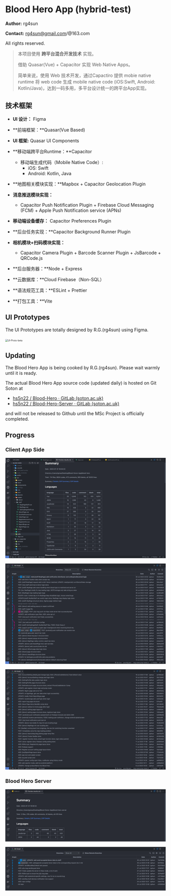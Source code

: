 # Blood Hero App (hybrid-test)

**Author:** rg4sun

**Contact:** rg4sun@gmail.com/@163.com

All rights reserved.

> 本项目使用 **跨平台混合开发技术** 实现。
>
> 借助 Quasar(Vue) + Capacitor 实现 Web Native Apps。
>
> 简单来说，使用 Web 技术开发，通过Capactiro 提供 mobie native runtime 将 web code 生成 mobile native code (iOS:Swift, Android: Kotlin/Java)，达到一码多用，多平台设计统一的跨平台App实现。

## 技术框架

+ **UI 设计：** Figma

+ **前端框架：**Quasar(Vue Based)
+ **UI 框架:** Quasar UI Components
+ **移动端跨平台Runtime：**Capacitor
  + 移动端生成代码（Mobile Native Code）:
    + iOS: Swift
    + Android: Kotlin, Java
+ **地图相关模块实现：**Mapbox + Capacitor Geolocation Plugin
+ **消息推送模块实现：**
  + Capacitor Push Notification Plugin + Firebase Cloud Messaging (FCM) + Apple Push Notification service (APNs)
+ **移动端设备缓存：** Capacitor Preferences Plugin
+ **后台任务实现：**Capacitor Background Runner Plugin
+ **相机模块+扫码模块实现：**
  + Capacitor Camera Plugin + Barcode Scanner Plugin + JsBarcode + QRCode.js
+ **后台服务器：**Node + Express
+ **云数据库：**Cloud Firebase（Non-SQL）
+ **语法规范工具：**ESLint + Prettier
+ **打包工具：**Vite



## UI Prototypes

The UI Prototypes are totally designed by R.G.(rg4sun) using Figma. 

<img src="./.md-imgs/README.assets/UI-Proto-beta.png" alt="UI-Proto-beta" style="zoom:50%;" />



## Updating

The Blood Hero App is being cooked by R.G.(rg4sun). Please wait warmly until it is ready.

The actual Blood Hero App source code (updated daily) is hosted on Git Soton at

+  [hs5n22 / Blood-Hero · GitLab (soton.ac.uk)](https://git.soton.ac.uk/hs5n22/blood-hero) 
+ [hs5n22 / Blood-Hero-Server · GitLab (soton.ac.uk)](https://git.soton.ac.uk/hs5n22/blood-hero-server)

and will not be released to Github until the MSc Project is officially completed.



## Progress

### Client App Side

![image-20230731160601858](./.md-imgs/README.assets/image-20230731160601858.png)

![image-20230731160650647](./.md-imgs/README.assets/image-20230731160650647.png)

![image-20230731160720481](./.md-imgs/README.assets/image-20230731160720481.png)



### Blood Hero Server 

![image-20230731160909510](./.md-imgs/README.assets/image-20230731160909510.png)

![image-20230731160933617](./.md-imgs/README.assets/image-20230731160933617.png)
